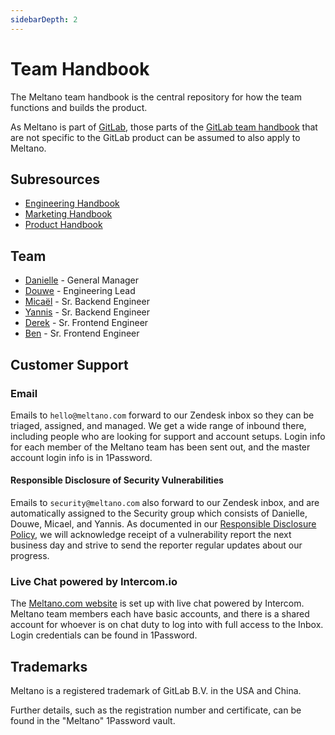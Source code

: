 ```yaml
---
sidebarDepth: 2
---
```


# Team Handbook

The Meltano team handbook is the central repository for how the team functions and builds the product.

As Meltano is part of [GitLab](https://about.gitlab.com/), those parts of the [GitLab team handbook](https://about.gitlab.com/handbook/) that are not specific to the GitLab product can be assumed to also apply to Meltano.

## Subresources

- [Engineering Handbook](/handbook/engineering/)
- [Marketing Handbook](/handbook/marketing/)
- [Product Handbook](/handbook/product/)

## Team

- [Danielle](https://about.gitlab.com/company/team/#dmor) - General Manager
- [Douwe](https://about.gitlab.com/company/team/#DouweM) - Engineering Lead
- [Micaël](https://about.gitlab.com/company/team/#mbergeron) - Sr. Backend Engineer
- [Yannis](https://about.gitlab.com/company/team/#iroussos) - Sr. Backend Engineer
- [Derek](https://about.gitlab.com/company/team/#derek-knox) - Sr. Frontend Engineer
- [Ben](https://about.gitlab.com/company/team/#bencodezen) - Sr. Frontend Engineer

## Customer Support

### Email

Emails to `hello@meltano.com` forward to our Zendesk inbox so they can be triaged, assigned, and managed. 
We get a wide range of inbound there, including people who are looking for support and account setups. 
Login info for each member of the Meltano team has been sent out, and the master account login info is in 1Password.

#### Responsible Disclosure of Security Vulnerabilities

Emails to `security@meltano.com` also forward to our Zendesk inbox, and are automatically assigned to the Security group which consists of Danielle, Douwe, Micael, and Yannis. As documented in our [Responsible Disclosure Policy](/docs/responsible-disclosure.md), we will acknowledge receipt of a vulnerability report the next business day and strive to send the reporter regular updates about our progress.

### Live Chat powered by Intercom.io

The [Meltano.com website](https://www.meltano.com) is set up with live chat powered by Intercom. 
Meltano team members each have basic accounts, and there is a shared account for whoever is on chat duty to log into with full access to the Inbox. 
Login credentials can be found in 1Password.

## Trademarks

Meltano is a registered trademark of GitLab B.V. in the USA and China.

Further details, such as the registration number and certificate, can be found in the "Meltano" 1Password vault.
